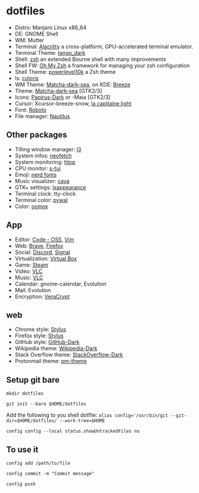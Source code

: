 # dotfiles

* Distro: Manjaro Linux x86_64
* DE: GNOME Shell
* WM: Mutter
* Terminal: [Alacritty](https://github.com/alacritty/alacritty) a cross-platform, GPU-accelerated terminal emulator.
* Terminal Theme: [tango_dark](https://github.com/eendroroy/alacritty-theme)
* Shell: [zsh](http://www.zsh.org/) an extended Bourne shell with many improvements
* Shell FW: [Oh My Zsh](https://github.com/ohmyzsh/ohmyzsh) a framework for managing your zsh configuration
* Shell Theme: [powerlevel10k](https://github.com/romkatv/powerlevel10k) a Zsh theme
* ls: [coloris](https://github.com/athityakumar/colorls)
* WM Theme: [Matcha-dark-sea](https://github.com/vinceliuice/Matcha-gtk-theme), on KDE: [Breeze](https://github.com/KDE/breeze)
* Theme: [Matcha-dark-sea](https://github.com/vinceliuice/Matcha-gtk-theme) \[GTK2/3\]
* Icons: [Papirus-Dark](https://github.com/PapirusDevelopmentTeam/papirus-icon-theme) or -Maia \[GTK2/3\]
* Cursor: Xcursor-breeze-snow, [la capitaine light](https://github.com/keeferrourke/capitaine-cursors)
* Font: [Roboto](https://fonts.google.com/specimen/Roboto)
* File manager: [Nautilus](https://github.com/GNOME/nautilus)

## Other packages

* Tilling window manager: [I3](https://github.com/Airblader/i3)
* System infos: [neofetch](https://github.com/dylanaraps/neofetch)
* System monitoring: [htop](https://github.com/hishamhm/htop)
* CPU monitor: [s-tui](https://github.com/amanusk/s-tui)
* Emoji: [nerd fonts](https://github.com/ryanoasis/nerd-fonts)
* Music visualizer: [cava](https://github.com/karlstav/cava)
* GTK+ settings: [lxappearance]()
* Terminal clock: tty-clock
* Terminal color: [pywal](https://github.com/dylanaraps/pywal)
* Color: [oomox](https://github.com/themix-project/oomox)

## App

* Editor: [Code - OSS](https://code.visualstudio.com/), [Vim](https://github.com/vim/vim)
* Web: [Brave](https://brave.com/), [Firefox](https://www.mozilla.org/en-US/firefox/new/)
* Social: [Discord](https://discord.com/), [Signal](https://signal.org/)
* Virtualization: [Virtual Box](https://www.virtualbox.org/)
* Game: [Steam](https://store.steampowered.com/)
* Video: [VLC](https://www.videolan.org/vlc/)
* Music: [VLC](https://www.videolan.org/vlc/)
* Calendar: gnome-calendar, Evolution
* Mail: Evolution
* Encryption: [VeraCrypt](https://github.com/veracrypt/VeraCrypt)

## web

* Chrome style: [Stylus](https://chrome.google.com/webstore/detail/stylus/clngdbkpkpeebahjckkjfobafhncgmne)
* Firefox style: [Stylus](https://addons.mozilla.org/en-US/firefox/addon/styl-us/)
* GitHub style: [GitHub-Dark](https://github.com/StylishThemes/GitHub-Dark)
* Wikipedia theme: [Wikipedia-Dark](https://github.com/StylishThemes/Wikipedia-Dark)
* Stack Overflow theme: [StackOverflow-Dark](https://github.com/StylishThemes/StackOverflow-Dark)
* Protonmail theme: [pm-theme](https://github.com/amdelamar/pm-theme)

## Setup git bare

`mkdir dotfiles`

`git init --bare $HOME/dotfiles`

Add the following to you shell dotfile: `alias config='/usr/bin/git --git-dir=$HOME/dotfiles/ --work-tree=$HOME`

`config config --local status.showUntrackedFiles no`

## To use it

`config add /path/to/file`

`config commit -m "Commit message"`

`config push`
